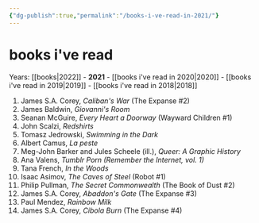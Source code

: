 ```yaml
---
{"dg-publish":true,"permalink":"/books-i-ve-read-in-2021/"}
---
```


# books i've read
Years: [[books\|2022]] - **2021** - [[books i've read in 2020\|2020]] - [[books i've read in 2019\|2019]] - [[books i've read in 2018\|2018]]
1. James S.A. Corey, _Caliban's War_ (The Expanse #2)
2. James Baldwin, _Giovanni's Room_
3. Seanan McGuire, _Every Heart a Doorway_ (Wayward Children #1)
4. John Scalzi, _Redshirts_
5. Tomasz Jedrowski, _Swimming in the Dark_
6. Albert Camus, _La peste_
7. Meg-John Barker and Jules Scheele (ill.), _Queer: A Graphic History_
8. Ana Valens, _Tumblr Porn (Remember the Internet, vol. 1)_
9. Tana French, _In the Woods_
10. Isaac Asimov, _The Caves of Steel_ (Robot #1)
11. Philip Pullman, _The Secret Commonwealth_ (The Book of Dust #2)
12. James S.A. Corey, _Abaddon's Gate_ (The Expanse #3)
13. Paul Mendez, _Rainbow Milk_
14. James S.A. Corey, _Cibola Burn_ (The Expanse #4)